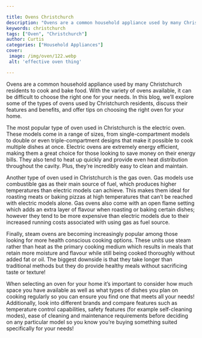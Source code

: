 ```yaml
---

title: Ovens Christchurch
description: "Ovens are a common household appliance used by many Christchurch residents to cook and bake food. With the variety of ovens availa...get more info"
keywords: christchurch
tags: ["Oven", "Christchurch"]
author: Curtis
categories: ["Household Appliances"]
cover: 
 image: /img/oven/122.webp
 alt: 'effective oven thing'

---
```


Ovens are a common household appliance used by many Christchurch residents to cook and bake food. With the variety of ovens available, it can be difficult to choose the right one for your needs. In this blog, we’ll explore some of the types of ovens used by Christchurch residents, discuss their features and benefits, and offer tips on choosing the right oven for your home.

The most popular type of oven used in Christchurch is the electric oven. These models come in a range of sizes, from single-compartment models to double or even triple-compartment designs that make it possible to cook multiple dishes at once. Electric ovens are extremely energy efficient, making them a great choice for those looking to save money on their energy bills. They also tend to heat up quickly and provide even heat distribution throughout the cavity. Plus, they’re incredibly easy to clean and maintain.

Another type of oven used in Christchurch is the gas oven. Gas models use combustible gas as their main source of fuel, which produces higher temperatures than electric models can achieve. This makes them ideal for roasting meats or baking pizzas at high temperatures that can’t be reached with electric models alone. Gas ovens also come with an open flame setting which adds an extra layer of flavour when roasting or baking certain dishes; however they tend to be more expensive than electric models due to their increased running costs associated with using gas as fuel source. 

Finally, steam ovens are becoming increasingly popular among those looking for more health conscious cooking options. These units use steam rather than heat as the primary cooking medium which results in meals that retain more moisture and flavour while still being cooked thoroughly without added fat or oil. The biggest downside is that they take longer than traditional methods but they do provide healthy meals without sacrificing taste or texture! 

When selecting an oven for your home it’s important to consider how much space you have available as well as what types of dishes you plan on cooking regularly so you can ensure you find one that meets all your needs! Additionally, look into different brands and compare features such as temperature control capabilities, safety features (for example self-cleaning modes), ease of cleaning and maintenance requirements before deciding on any particular model so you know you’re buying something suited specifically for your needs!
